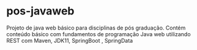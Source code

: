 # pos-javaweb
Projeto de java web básico para disciplinas de pós graduação. Contém conteúdo básico com fundamentos de programação Java web utilizando REST com Maven, JDK11, SpringBoot , SpringData
